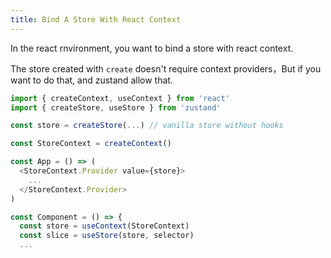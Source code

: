 ```yaml
---
title: Bind A Store With React Context
---
```

In the react rnvironment, you want to bind a store with react context.

The store created with `create` doesn't require context providers，But if you want to do that, and zustand allow that.

```js
import { createContext, useContext } from 'react'
import { createStore, useStore } from 'zustand'

const store = createStore(...) // vanilla store without hooks

const StoreContext = createContext()

const App = () => (
  <StoreContext.Provider value={store}>
    ...
  </StoreContext.Provider>
)

const Component = () => {
  const store = useContext(StoreContext)
  const slice = useStore(store, selector)
  ...
```
